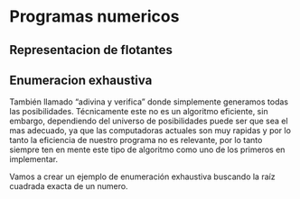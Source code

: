 # Programas numericos

## Representacion de flotantes

## Enumeracion exhaustiva

También llamado “adivina y verifica” donde simplemente generamos todas las posibilidades. Técnicamente este no es un algoritmo eficiente, sin embargo, dependiendo del universo de posibilidades puede ser que sea el mas adecuado, ya que las computadoras actuales son muy rapidas y por lo tanto la eficiencia de nuestro programa no es relevante, por lo tanto siempre ten en mente este tipo de algoritmo como uno de los primeros en implementar.

Vamos a crear un ejemplo de enumeración exhaustiva buscando la raíz cuadrada exacta de un numero.